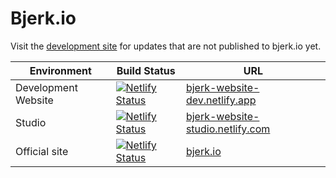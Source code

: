 # Bjerk.io

Visit the [development site](https://bjerk-website-dev.netlify.app/) for updates that are not published to bjerk.io yet.

|Environment|Build Status|URL|
|----------|----------|----|
|Development Website|[![Netlify Status](https://api.netlify.com/api/v1/badges/dc46c0ba-74d6-43a4-9cf6-d7fcc46e4642/deploy-status)](https://app.netlify.com/sites/bjerk-website-dev/deploys)|[bjerk-website-dev.netlify.app](https://bjerk-website-dev.netlify.app)|
|Studio|[![Netlify Status](https://api.netlify.com/api/v1/badges/cfbd345d-214d-4792-964c-b411ed6fb278/deploy-status)](https://app.netlify.com/sites/bjerk-website-studio/deploys)|[bjerk-website-studio.netlify.com](https://bjerk-website-studio.netlify.com)|
|Official site|[![Netlify Status](https://api.netlify.com/api/v1/badges/05ef7817-e0d4-4ee7-bb01-d858fbe519ae/deploy-status)](https://app.netlify.com/sites/bjerk-website/deploys)|[bjerk.io](https://bjerk.io)|
